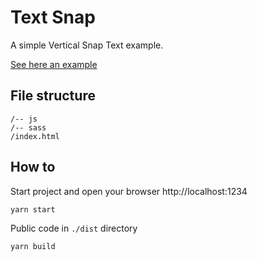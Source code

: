 # Text Snap

A simple Vertical Snap Text example.

[See here an example](https://codepen.io/molavec/pen/wvmqEyG)


## File structure

```
/-- js
/-- sass
/index.html
```

## How to
Start project and open your browser http://localhost:1234
```
yarn start
```

Public code in `./dist` directory
```
yarn build
```
